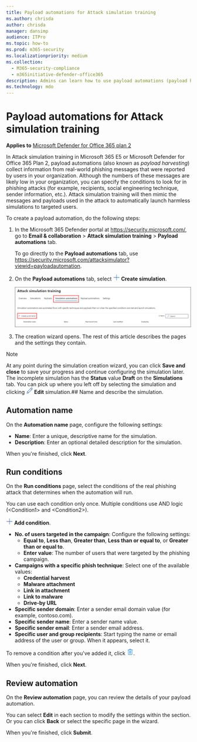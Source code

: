 ```yaml
---
title: Payload automations for Attack simulation training
ms.author: chrisda
author: chrisda
manager: dansimp
audience: ITPro
ms.topic: how-to
ms.prod: m365-security
ms.localizationpriority: medium
ms.collection: 
  - M365-security-compliance
  - m365initiative-defender-office365
description: Admins can learn how to use payload automations (payload harvesting) to collect and launch automated simulations for Attack simulation training in Microsoft Defender for Office 365 Plan 2.
ms.technology: mdo
---
```


# Payload automations for Attack simulation training

**Applies to**
 [Microsoft Defender for Office 365 plan 2](defender-for-office-365.md)

In Attack simulation training in Microsoft 365 E5 or Microsoft Defender for Office 365 Plan 2, payload automations (also known as _payload harvesting_) collect information from real-world phishing messages that were reported by users in your organization. Although the numbers of these messages are likely low in your organization, you can specify the conditions to look for in phishing attacks (for example, recipients, social engineering technique, sender information, etc.). Attack simulation training will then mimic the messages and payloads used in the attack to automatically launch harmless simulations to targeted users.

To create a payload automation, do the following steps:

1. In the Microsoft 365 Defender portal at <https://security.microsoft.com/>, go to **Email & collaboration** \> **Attack simulation training** \> **Payload automations** tab.

   To go directly to the **Payload automations** tab, use <https://security.microsoft.com/attacksimulator?viewid=payloadautomation>.

2. On the **Payload automations** tab, select ![Create simulation icon.](../../media/m365-cc-sc-create-icon.png) **Create simulation**.

   ![Create simulation button on the Payload automations tab in Attack simulation training in the Microsoft 365 Defender portal.](../../media/attack-sim-training-sim-automations-create.png)

3. The creation wizard opens. The rest of this article describes the pages and the settings they contain.

> [!NOTE]
> At any point during the simulation creation wizard, you can click **Save and close** to save your progress and continue configuring the simulation later. The incomplete simulation has the **Status** value **Draft** on the **Simulations** tab. You can pick up where you left off by selecting the simulation and clicking ![Edit simulation icon.](../../media/m365-cc-sc-edit-icon.png) **Edit** simulation.## Name and describe the simulation.

## Automation name

On the **Automation name** page, configure the following settings:

- **Name**: Enter a unique, descriptive name for the simulation.
- **Description**: Enter an optional detailed description for the simulation.

When you're finished, click **Next**.

## Run conditions

On the **Run conditions** page, select the conditions of the real phishing attack that determines when the automation will run.

You can use each condition only once. Multiple conditions use AND logic (\<Condition1\> and \<Condition2\>).

![Add condition icon.](../../media/m365-cc-sc-create-icon.png) **Add condition**.

- **No. of users targeted in the campaign**: Configure the following settings:
  - **Equal to**, **Less than**, **Greater than**, **Less than or equal to**, or **Greater than or equal to**.
  - **Enter value**: The number of users that were targeted by the phishing campaign.
- **Campaigns with a specific phish technique**: Select one of the available values:
  - **Credential harvest**
  - **Malware attachment**
  - **Link in attachment**
  - **Link to malware**
  - **Drive-by URL**
- **Specific sender domain**: Enter a sender email domain value (for example, contoso.com).
- **Specific sender name**: Enter a sender name value.
- **Specific sender email**: Enter a sender email address.
- **Specific user and group recipients**: Start typing the name or email address of the user or group. When it appears, select it.

To remove a condition after you've added it, click ![Remove icon.](../../media/m365-cc-sc-delete-icon.png).

When you're finished, click **Next**.

## Review automation

On the **Review automation** page, you can review the details of your payload automation.

You can select **Edit** in each section to modify the settings within the section. Or you can click **Back** or select the specific page in the wizard.

When you're finished, click **Submit**.
